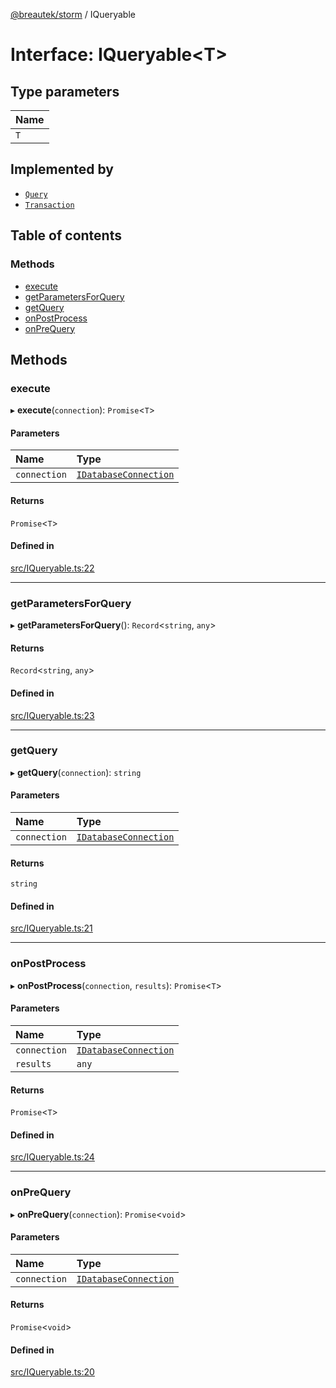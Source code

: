 [@breautek/storm](../README.md) / IQueryable

# Interface: IQueryable<T\>

## Type parameters

| Name |
| :------ |
| `T` |

## Implemented by

- [`Query`](../classes/Query.md)
- [`Transaction`](../classes/Transaction.md)

## Table of contents

### Methods

- [execute](IQueryable.md#execute)
- [getParametersForQuery](IQueryable.md#getparametersforquery)
- [getQuery](IQueryable.md#getquery)
- [onPostProcess](IQueryable.md#onpostprocess)
- [onPreQuery](IQueryable.md#onprequery)

## Methods

### execute

▸ **execute**(`connection`): `Promise`<`T`\>

#### Parameters

| Name | Type |
| :------ | :------ |
| `connection` | [`IDatabaseConnection`](IDatabaseConnection.md) |

#### Returns

`Promise`<`T`\>

#### Defined in

[src/IQueryable.ts:22](https://github.com/breautek/storm/blob/3dcafe4/src/IQueryable.ts#L22)

___

### getParametersForQuery

▸ **getParametersForQuery**(): `Record`<`string`, `any`\>

#### Returns

`Record`<`string`, `any`\>

#### Defined in

[src/IQueryable.ts:23](https://github.com/breautek/storm/blob/3dcafe4/src/IQueryable.ts#L23)

___

### getQuery

▸ **getQuery**(`connection`): `string`

#### Parameters

| Name | Type |
| :------ | :------ |
| `connection` | [`IDatabaseConnection`](IDatabaseConnection.md) |

#### Returns

`string`

#### Defined in

[src/IQueryable.ts:21](https://github.com/breautek/storm/blob/3dcafe4/src/IQueryable.ts#L21)

___

### onPostProcess

▸ **onPostProcess**(`connection`, `results`): `Promise`<`T`\>

#### Parameters

| Name | Type |
| :------ | :------ |
| `connection` | [`IDatabaseConnection`](IDatabaseConnection.md) |
| `results` | `any` |

#### Returns

`Promise`<`T`\>

#### Defined in

[src/IQueryable.ts:24](https://github.com/breautek/storm/blob/3dcafe4/src/IQueryable.ts#L24)

___

### onPreQuery

▸ **onPreQuery**(`connection`): `Promise`<`void`\>

#### Parameters

| Name | Type |
| :------ | :------ |
| `connection` | [`IDatabaseConnection`](IDatabaseConnection.md) |

#### Returns

`Promise`<`void`\>

#### Defined in

[src/IQueryable.ts:20](https://github.com/breautek/storm/blob/3dcafe4/src/IQueryable.ts#L20)
